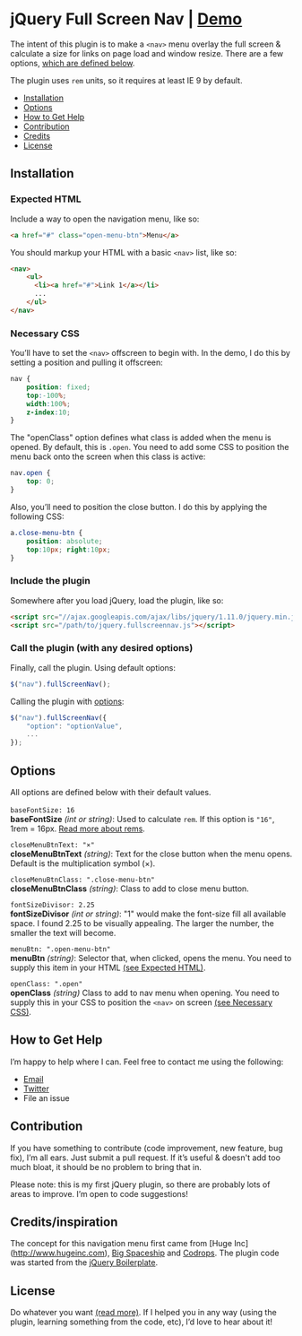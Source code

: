 # jQuery Full Screen Nav | [Demo](http://damonbauer.me/projects/jquery-fullscreennav/)
The intent of this plugin is to make a `<nav>` menu overlay the full screen & calculate a size for links on page load and window resize. There are a few options, [which are defined below](#options).

The plugin uses `rem` units, so it requires at least IE 9 by default.

- [Installation](#installation)
- [Options](#options)
- [How to Get Help](#help)
- [Contribution](#contribution)
- [Credits](#credits)
- [License](#license)

<a name="installation"></a>
## Installation
<a name="html"></a>
### Expected HTML
Include a way to open the navigation menu, like so:
```html
<a href="#" class="open-menu-btn">Menu</a>
```

You should markup your HTML with a basic `<nav>` list, like so:
```html
<nav>
    <ul>
      <li><a href="#">Link 1</a></li>
      ...
    </ul>
</nav>
```

<a name="css"></a>
### Necessary CSS
You’ll have to set the `<nav>` offscreen to begin with. In the demo, I do this by setting a position and pulling it offscreen:

```css
nav {
	position: fixed;
	top:-100%;
	width:100%;
	z-index:10;
}
```

The  "openClass" option defines what class is added when the menu is opened. By default, this is `.open`. You need to add some CSS to position the menu back onto the screen when this class is active:

```css
nav.open {
	top: 0;
}
```

Also, you’ll need to position the close button. I do this by applying the following CSS:

```css
a.close-menu-btn {
    position: absolute;
    top:10px; right:10px;
}
```

### Include the plugin
Somewhere after you load jQuery, load the plugin, like so:
```html
<script src="//ajax.googleapis.com/ajax/libs/jquery/1.11.0/jquery.min.js"></script>
<script src="/path/to/jquery.fullscreennav.js"></script>
```

### Call the plugin (with any desired options)
Finally, call the plugin. Using default options:
```javascript
$("nav").fullScreenNav();
```

Calling the plugin with [options](#options):
```javascript
$("nav").fullScreenNav({
	"option": "optionValue",
	...
});
```

<a name="options"></a>
## Options
All options are defined below with their default values.<br /><br />
`baseFontSize: 16`<br />
**baseFontSize** *(int or string)*: Used to calculate `rem`. If this option is `"16"`, 1rem = 16px. [Read more about rems](http://techtime.getharvest.com/blog/in-defense-of-rem-units).

`closeMenuBtnText: "×"`<br />
**closeMenuBtnText** *(string)*: Text for the close button when the menu opens. Default is the multiplication symbol (&times;).

`closeMenuBtnClass: ".close-menu-btn"`<br />
**closeMenuBtnClass** *(string)*: Class to add to close menu button.

`fontSizeDivisor: 2.25`<br />
**fontSizeDivisor** *(int or string)*: "1" would make the font-size fill all available space. I found 2.25 to be visually appealing. The larger the number, the smaller the text will become.

`menuBtn: ".open-menu-btn"`<br />
**menuBtn** *(string)*: Selector that, when clicked, opens the menu. You need to supply this item in your HTML [(see Expected HTML)](#html).

`openClass: ".open"`<br />
**openClass** *(string)* Class to add to nav menu when opening. You need to supply this in your CSS to position the `<nav>` on screen [(see Necessary CSS)](#css).

<a name="help"></a>
## How to Get Help
I’m happy to help where I can. Feel free to contact me using the following:
- [Email](mailto:hello@damonbauer.me)
- [Twitter](http://twitter.com/damon_bauer)
- File an issue

<a name="contribution"></a>
## Contribution
If you have something to contribute (code improvement, new feature, bug fix), I’m all ears. Just submit a pull request. If it’s useful & doesn't add too much bloat, it should be no problem to bring that in.

Please note: this is my first jQuery plugin, so there are probably lots of areas to improve. I’m open to code suggestions!

<a name="credits"></a>
## Credits/inspiration
The concept for this navigation menu first came from [Huge Inc] (http://www.hugeinc.com), [Big Spaceship](http://www.bigspaceship.com/) and [Codrops](http://tympanus.net/codrops/2014/02/06/fullscreen-overlay-effects/). The plugin code was started from the [jQuery Boilerplate](http://jqueryboilerplate.com/).

<a name="credits"></a>
## License
Do whatever you want [(read more)](LICENSE.md). If I helped you in any way (using the plugin, learning something from the code, etc), I’d love to hear about it!
